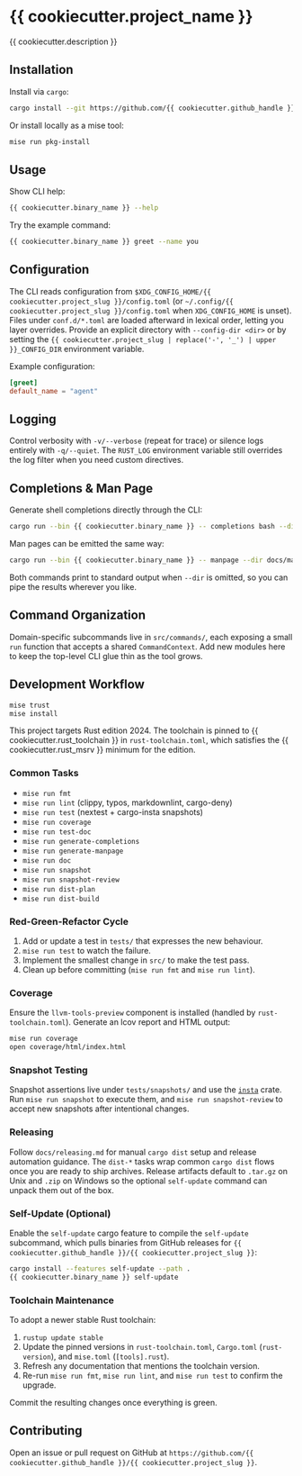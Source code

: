 # {{ cookiecutter.project_name }}

{{ cookiecutter.description }}

## Installation

Install via `cargo`:

```bash
cargo install --git https://github.com/{{ cookiecutter.github_handle }}/{{ cookiecutter.project_slug }} {{ cookiecutter.binary_name }}
```

Or install locally as a mise tool:

```bash
mise run pkg-install
```

## Usage

Show CLI help:

```bash
{{ cookiecutter.binary_name }} --help
```

Try the example command:

```bash
{{ cookiecutter.binary_name }} greet --name you
```

## Configuration

The CLI reads configuration from `$XDG_CONFIG_HOME/{{ cookiecutter.project_slug }}/config.toml` (or `~/.config/{{ cookiecutter.project_slug }}/config.toml` when `XDG_CONFIG_HOME` is unset). Files under `conf.d/*.toml` are loaded afterward in lexical order, letting you layer overrides. Provide an explicit directory with `--config-dir <dir>` or by setting the `{{ cookiecutter.project_slug | replace('-', '_') | upper }}_CONFIG_DIR` environment variable.

Example configuration:

```toml
[greet]
default_name = "agent"
```

## Logging

Control verbosity with `-v/--verbose` (repeat for trace) or silence logs entirely with `-q/--quiet`. The `RUST_LOG` environment variable still overrides the log filter when you need custom directives.

## Completions & Man Page

Generate shell completions directly through the CLI:

```bash
cargo run --bin {{ cookiecutter.binary_name }} -- completions bash --dir docs/completions
```

Man pages can be emitted the same way:

```bash
cargo run --bin {{ cookiecutter.binary_name }} -- manpage --dir docs/man
```

Both commands print to standard output when `--dir` is omitted, so you can pipe the results wherever you like.

## Command Organization

Domain-specific subcommands live in `src/commands/`, each exposing a small `run` function that accepts a shared `CommandContext`. Add new modules here to keep the top-level CLI glue thin as the tool grows.

## Development Workflow

```bash
mise trust
mise install
```

This project targets Rust edition 2024. The toolchain is pinned to {{ cookiecutter.rust_toolchain }} in `rust-toolchain.toml`, which satisfies the {{ cookiecutter.rust_msrv }} minimum for the edition.

### Common Tasks

- `mise run fmt`
- `mise run lint` (clippy, typos, markdownlint, cargo-deny)
- `mise run test` (nextest + cargo-insta snapshots)
- `mise run coverage`
- `mise run test-doc`
- `mise run generate-completions`
- `mise run generate-manpage`
- `mise run doc`
- `mise run snapshot`
- `mise run snapshot-review`
- `mise run dist-plan`
- `mise run dist-build`

### Red-Green-Refactor Cycle

1. Add or update a test in `tests/` that expresses the new behaviour.
2. `mise run test` to watch the failure.
3. Implement the smallest change in `src/` to make the test pass.
4. Clean up before committing (`mise run fmt` and `mise run lint`).

### Coverage

Ensure the `llvm-tools-preview` component is installed (handled by `rust-toolchain.toml`).
Generate an lcov report and HTML output:

```bash
mise run coverage
open coverage/html/index.html
```

### Snapshot Testing

Snapshot assertions live under `tests/snapshots/` and use the [`insta`](https://crates.io/crates/insta) crate. Run `mise run snapshot` to execute them, and `mise run snapshot-review` to accept new snapshots after intentional changes.

### Releasing

Follow `docs/releasing.md` for manual `cargo dist` setup and release automation guidance. The `dist-*` tasks wrap common `cargo dist` flows once you are ready to ship archives.
Release artifacts default to `.tar.gz` on Unix and `.zip` on Windows so the optional `self-update` command can unpack them out of the box.

### Self-Update (Optional)

Enable the `self-update` cargo feature to compile the `self-update` subcommand, which pulls binaries from GitHub releases for `{{ cookiecutter.github_handle }}/{{ cookiecutter.project_slug }}`:

```bash
cargo install --features self-update --path .
{{ cookiecutter.binary_name }} self-update
```

### Toolchain Maintenance

To adopt a newer stable Rust toolchain:

1. `rustup update stable`
2. Update the pinned versions in `rust-toolchain.toml`, `Cargo.toml` (`rust-version`), and `mise.toml` (`[tools].rust`).
3. Refresh any documentation that mentions the toolchain version.
4. Re-run `mise run fmt`, `mise run lint`, and `mise run test` to confirm the upgrade.

Commit the resulting changes once everything is green.

## Contributing

Open an issue or pull request on GitHub at `https://github.com/{{ cookiecutter.github_handle }}/{{ cookiecutter.project_slug }}`.

